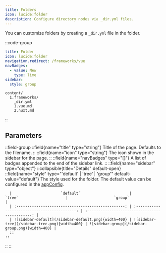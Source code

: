 ```yaml
---
title: Folders
icon: lucide:folder
description: Configure directory nodes via _dir.yml files.
---
```


You can customize folders by creating a `_dir.yml` file in the folder.

::code-group
```yml [_dir.yml]
title: Folder
icon: lucide:folder
navigation.redirect: /frameworks/vue
navBadges:
  - value: New
    type: lime
sidebar:
  style: group
```
```[Directory structure]
content/
  1.frameworks/
    _dir.yml
    1.vue.md
    2.nuxt.md
```
::

## Parameters

::field-group
  ::field{name="title" type="string"}
  Title of the page. Defaults to the filename.
  ::
  ::field{name="icon" type="string"}
  The icon shown in the sidebar for the page.
  ::
  ::field{name="navBadges" type="[]"}
  A list of badges appended to the end of the sidebar link.
  ::
  ::field{name="sidebar" type="object"}
    ::collapsible{title="Details" default-open}
      ::field{name="style" type="'default' | 'tree' | 'group'" default-value="default"}
      The style used for the folder. The default value can be configured in the [appConfig](/api/configuration/shadcn-docs#aside).

      |                      `default`                      |                    `tree`                     |                     `group`                     |
      | :-------------------------------------------------: | :-------------------------------------------: | :---------------------------------------------: |
      | ![sidebar-default](/sidebar-default.png){width=400} | ![sidebar-tree](/sidebar-tree.png){width=400} | ![sidebar-group](/sidebar-group.png){width=400} |
      ::
    ::
  ::
::
